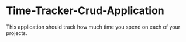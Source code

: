 # Time-Tracker-Crud-Application

This application should track how much time you spend on each of your projects.
